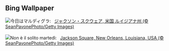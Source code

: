 ## Bing Wallpaper
![](https://www.bing.com/th?id=OHR.MardiGrasJackson_JA-JP2336854900_UHD.jpg&w=1000)今日はマルディグラ:&nbsp;&ensp;[ジャクソン・スクウェア, 米国 ルイジアナ州 (© SeanPavonePhoto/Getty Images)](https://www.bing.com/th?id=OHR.MardiGrasJackson_JA-JP2336854900_UHD.jpg)
<br><br/>
![](https://www.bing.com/th?id=OHR.MardiGrasJackson_IT-IT5960330110_UHD.jpg&w=1000)Non è il solito martedì:&nbsp;&ensp;[Jackson Square, New Orleans, Louisiana, USA (© SeanPavonePhoto/Getty Images)](https://www.bing.com/th?id=OHR.MardiGrasJackson_IT-IT5960330110_UHD.jpg)
<br><br/>
